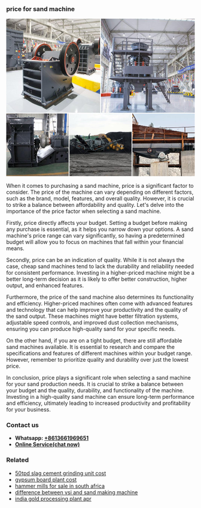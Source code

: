 <h3>price for sand machine</h3><img src='1706767011.jpg' alt=''><p>When it comes to purchasing a sand machine, price is a significant factor to consider. The price of the machine can vary depending on different factors, such as the brand, model, features, and overall quality. However, it is crucial to strike a balance between affordability and quality. Let's delve into the importance of the price factor when selecting a sand machine.</p><p>Firstly, price directly affects your budget. Setting a budget before making any purchase is essential, as it helps you narrow down your options. A sand machine's price range can vary significantly, so having a predetermined budget will allow you to focus on machines that fall within your financial means.</p><p>Secondly, price can be an indication of quality. While it is not always the case, cheap sand machines tend to lack the durability and reliability needed for consistent performance. Investing in a higher-priced machine might be a better long-term decision as it is likely to offer better construction, higher output, and enhanced features.</p><p>Furthermore, the price of the sand machine also determines its functionality and efficiency. Higher-priced machines often come with advanced features and technology that can help improve your productivity and the quality of the sand output. These machines might have better filtration systems, adjustable speed controls, and improved dust collection mechanisms, ensuring you can produce high-quality sand for your specific needs.</p><p>On the other hand, if you are on a tight budget, there are still affordable sand machines available. It is essential to research and compare the specifications and features of different machines within your budget range. However, remember to prioritize quality and durability over just the lowest price.</p><p>In conclusion, price plays a significant role when selecting a sand machine for your sand production needs. It is crucial to strike a balance between your budget and the quality, durability, and functionality of the machine. Investing in a high-quality sand machine can ensure long-term performance and efficiency, ultimately leading to increased productivity and profitability for your business.</p><h3>Contact us</h3><ul><li><strong>Whatsapp:&nbsp;<a href="https://wa.me/8613661969651">+8613661969651</a></strong></li><li><a href="https://swt.shibang-china.com/?git&amp;zhl&amp;price for sand machine"><strong>Online Service(chat now)</strong></a></li></ul><h3>Related</h3><ul><li><a href='50tpd slag cement grinding unit cost.md'>50tpd slag cement grinding unit cost</a></li><li><a href='gypsum board plant cost.md'>gypsum board plant cost</a></li><li><a href='hammer mills for sale in south africa.md'>hammer mills for sale in south africa</a></li><li><a href='difference between vsi and sand making machine.md'>difference between vsi and sand making machine</a></li><li><a href='india gold processing plant apr.md'>india gold processing plant apr</a></li></ul>